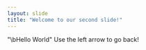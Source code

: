 ```yaml
---
layout: slide
title: "Welcome to our second slide!"
---
```

"\bHello World"
Use the left arrow to go back!

